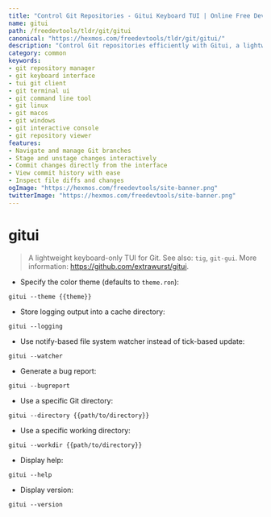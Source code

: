 ```yaml
---
title: "Control Git Repositories - Gitui Keyboard TUI | Online Free DevTools by Hexmos"
name: gitui
path: /freedevtools/tldr/git/gitui
canonical: "https://hexmos.com/freedevtools/tldr/git/gitui/"
description: "Control Git repositories efficiently with Gitui, a lightweight TUI. Navigate branches, stage changes, and commit quickly using only your keyboard. Free online tool, no registration required."
category: common
keywords:
- git repository manager
- git keyboard interface
- tui git client
- git terminal ui
- git command line tool
- git linux
- git macos
- git windows
- git interactive console
- git repository viewer
features:
- Navigate and manage Git branches
- Stage and unstage changes interactively
- Commit changes directly from the interface
- View commit history with ease
- Inspect file diffs and changes
ogImage: "https://hexmos.com/freedevtools/site-banner.png"
twitterImage: "https://hexmos.com/freedevtools/site-banner.png"
---
```


# gitui

> A lightweight keyboard-only TUI for Git.
> See also: `tig`, `git-gui`.
> More information: <https://github.com/extrawurst/gitui>.

- Specify the color theme (defaults to `theme.ron`):

`gitui --theme {{theme}}`

- Store logging output into a cache directory:

`gitui --logging`

- Use notify-based file system watcher instead of tick-based update:

`gitui --watcher`

- Generate a bug report:

`gitui --bugreport`

- Use a specific Git directory:

`gitui --directory {{path/to/directory}}`

- Use a specific working directory:

`gitui --workdir {{path/to/directory}}`

- Display help:

`gitui --help`

- Display version:

`gitui --version`
